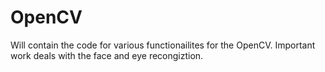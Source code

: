 # OpenCV
Will contain the code for various functionailites for the OpenCV. Important work deals with the face and eye recongiztion. 
